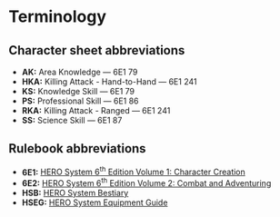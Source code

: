 # Terminology

## Character sheet abbreviations

* **AK:** Area Knowledge &mdash; 6E1 79
* **HKA:** Killing Attack - Hand-to-Hand &mdash; 6E1 241
* **KS:** Knowledge Skill &mdash; 6E1 79
* **PS:** Professional Skill &mdash; 6E1 86
* **RKA:** Killing Attack - Ranged &mdash; 6E1 241
* **SS:** Science Skill &mdash; 6E1 87

## Rulebook abbreviations

* **6E1:** [HERO System 6<sup>th</sup> Edition Volume 1: Character Creation][6e1]
* **6E2:** [HERO System 6<sup>th</sup> Edition Volume 2: Combat and Adventuring][6e2]
* **HSB:** [HERO System Bestiary][hsb]
* **HSEG:** [HERO System Equipment Guide][hseg]

[6e1]: https://www.herogames.com/store/product/71-hero-system-6th-edition-character-creation-pdf/
[6e2]: https://www.herogames.com/store/product/73-hero-system-6th-edition-combat-and-adventuring-pdf/
[hsb]: https://www.herogames.com/store/product/78-hero-system-bestiary-pdf/
[hseg]: https://www.herogames.com/store/product/80-hero-system-equipment-guide-pdf/
